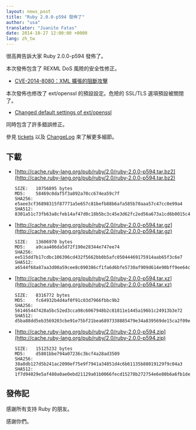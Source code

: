 ```yaml
---
layout: news_post
title: "Ruby 2.0.0-p594 發佈了"
author: "usa"
translator: "Juanito Fatas"
date: 2014-10-27 12:00:00 +0000
lang: zh_tw
---
```


很高興告訴大家 Ruby 2.0.0-p594 發佈了。

本次發佈包含了 REXML DoS 風險的安全性修正。

* [CVE-2014-8080：XML 擴張的阻斷攻擊](https://www.ruby-lang.org/zh_tw/news/2014/10/27/rexml-dos-cve-2014-8080/)

本次發佈也修改了 ext/openssl 的預設設定。危險的 SSL/TLS 選項預設被關閉了。

* [Changed default settings of ext/openssl](https://www.ruby-lang.org/zh_tw/news/2014/10/27/changing-default-settings-of-ext-openssl/)

同時包含了許多錯誤修正。

參見 [tickets](https://bugs.ruby-lang.org/projects/ruby-200/issues?set_filter=1&amp;status_id=5)
以及 [ChangeLog](http://svn.ruby-lang.org/repos/ruby/tags/v2_0_0_594/ChangeLog) 來了解更多細節。

## 下載

* [http://cache.ruby-lang.org/pub/ruby/2.0/ruby-2.0.0-p594.tar.bz2](http://cache.ruby-lang.org/pub/ruby/2.0/ruby-2.0.0-p594.tar.bz2)

      SIZE:   10756895 bytes
      MD5:    58469c0daf5f3a892a70cc674ea59c7f
      SHA256: e5aee3cf36898315f87771a5e657c81befb88b6afa585b70aaa57c47cc0e99a4
      SHA512: 8301a51c73fb63a8cfeb14af47d0c18b5bc3c45e3d62fc2ed56a673a1cd6b0015c41f275e70eb14a9e40036b1530977199321e05285e107a6adf58514bef1b3d

* [http://cache.ruby-lang.org/pub/ruby/2.0/ruby-2.0.0-p594.tar.gz](http://cache.ruby-lang.org/pub/ruby/2.0/ruby-2.0.0-p594.tar.gz)

      SIZE:   13606970 bytes
      MD5:    a9caa406da5d72f190e28344e747ee74
      SHA256: ee515dd7b17cdbc106396cd432f5662bb0b5afc05044469175914aab65f3c6e7
      SHA512: a6544f68a87aa3d00a59cee8c090386cf1fa6d6bfe5730af909d614e90bff9ee64c2cf9f542f7a43f8352b86e3945693504ffed6cefc57f736c6e26670ddb9ca

* [http://cache.ruby-lang.org/pub/ruby/2.0/ruby-2.0.0-p594.tar.xz](http://cache.ruby-lang.org/pub/ruby/2.0/ruby-2.0.0-p594.tar.xz)

      SIZE:   8316772 bytes
      MD5:    fc64932b4d4af0f91c03d7966fbbc9b2
      SHA256: 561465447428a5bc52ed3cca98c6067948b2c81811e1445a196b1c24913b3e72
      SHA512: d5ba88dd5eb3569203cbe91e75bf21bea6897338885479e34a839569de15ca2f09e4eff655636923892e9234a0f0b6a2c058442ebc1b13a3d2ddced25bd88fa8

* [http://cache.ruby-lang.org/pub/ruby/2.0/ruby-2.0.0-p594.zip](http://cache.ruby-lang.org/pub/ruby/2.0/ruby-2.0.0-p594.zip)

      SIZE:   15125232 bytes
      MD5:    d5801bbe794a07236c3bcf4a28ad3509
      SHA256: 38a8db127d5b241ac2090ef75e9f7941a34851d4c6b61135b88019129f9c04a3
      SHA512: 1f7d94029e5af480a0ae0ebd21129a01b0066fecd15278b272754e6e80b6a6fb1ded53fd1288e7375a17021d482a59b40414270923c2ecfb06999ea66a91fc54

## 發佈記

感謝所有支持 Ruby 的朋友。

感謝你們。
